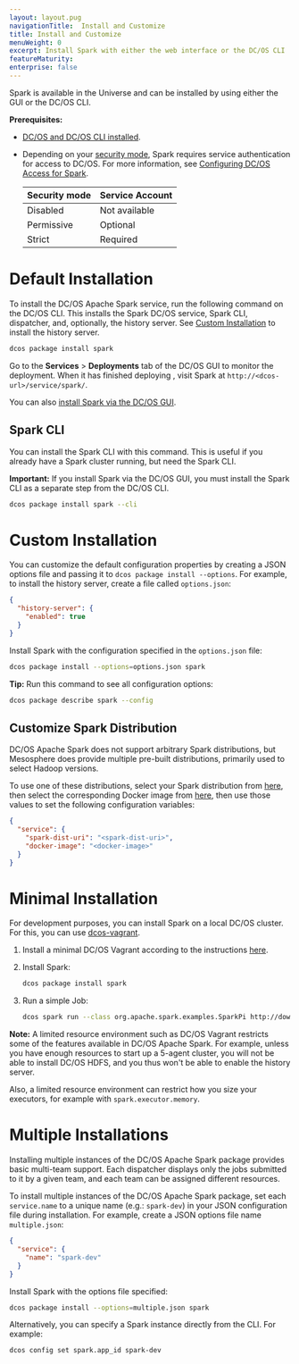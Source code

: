```yaml
---
layout: layout.pug
navigationTitle:  Install and Customize
title: Install and Customize
menuWeight: 0
excerpt: Install Spark with either the web interface or the DC/OS CLI
featureMaturity:
enterprise: false
---
```


<!-- This source repo for this topic is https://github.com/mesosphere/spark-build -->


Spark is available in the Universe and can be installed by using either the GUI or the DC/OS CLI.

**Prerequisites:**

- [DC/OS and DC/OS CLI installed](/1.9/installing/).
- Depending on your [security mode](/1.9/security/ent/#security-modes/), Spark requires service authentication for access to DC/OS. For more information, see [Configuring DC/OS Access for Spark](/services/spark/spark-auth/).

  | Security mode | Service Account |
  |---------------|-----------------------|
  | Disabled      | Not available   |
  | Permissive    | Optional   |
  | Strict        | Required |

# Default Installation
To install the DC/OS Apache Spark service, run the following command on the DC/OS CLI. This installs the Spark DC/OS service, Spark CLI, dispatcher, and, optionally, the history server. See [Custom Installation][7] to install the history server.

```bash
dcos package install spark
```

Go to the **Services** > **Deployments** tab of the DC/OS GUI to monitor the deployment. When it has finished deploying , visit Spark at `http://<dcos-url>/service/spark/`.

You can also [install Spark via the DC/OS GUI](/1.9/gui/universe).


## Spark CLI
You can install the Spark CLI with this command. This is useful if you already have a Spark cluster running, but need the Spark CLI.

**Important:** If you install Spark via the DC/OS GUI, you must install the Spark CLI as a separate step from the DC/OS CLI.

```bash
dcos package install spark --cli
```

<a name="custom"></a>

# Custom Installation

You can customize the default configuration properties by creating a JSON options file and passing it to `dcos package install --options`. For example, to install the history server, create a file called `options.json`:

```json
{
  "history-server": {
    "enabled": true
  }
}
```

Install Spark with the  configuration specified in the `options.json` file:

```bash
dcos package install --options=options.json spark
```

**Tip:** Run this command to see all configuration options:

```bash
dcos package describe spark --config
```

## Customize Spark Distribution

DC/OS Apache Spark does not support arbitrary Spark distributions, but Mesosphere does provide multiple pre-built distributions, primarily used to select Hadoop versions.  

To use one of these distributions, select your Spark distribution from [here](https://github.com/mesosphere/spark-build/blob/master/docs/spark-versions.md), then select the corresponding Docker image from [here](https://hub.docker.com/r/mesosphere/spark/tags/), then use those values to set the following configuration variables:

```json
{
  "service": {
    "spark-dist-uri": "<spark-dist-uri>",
    "docker-image": "<docker-image>"
  }
}
```

# Minimal Installation

For development purposes, you can install Spark on a local DC/OS cluster. For this, you can use [dcos-vagrant][16].

1. Install a minimal DC/OS Vagrant according to the instructions [here][16].

1. Install Spark:

   ```bash
   dcos package install spark
   ```

1. Run a simple Job:

   ```bash
   dcos spark run --class org.apache.spark.examples.SparkPi http://downloads.mesosphere.com.s3.amazonaws.com/assets/spark/spark-examples_2.10-1.5.0.jar"
   ```

**Note:** A limited resource environment such as DC/OS Vagrant restricts some of the features available in DC/OS Apache Spark.  For example, unless you have enough resources to start up a 5-agent cluster, you will not be able to install DC/OS HDFS, and you thus won't be able to enable the history server.

Also, a limited resource environment can restrict how you size your executors, for example with `spark.executor.memory`.


# Multiple Installations

Installing multiple instances of the DC/OS Apache Spark package provides basic multi-team support. Each dispatcher displays only the jobs submitted to it by a given team, and each team can be assigned different resources.

To install multiple instances of the DC/OS Apache Spark package, set each `service.name` to a unique name (e.g.: `spark-dev`) in your JSON configuration file during installation. For example, create a JSON options file name `multiple.json`:

```json
{
  "service": {
    "name": "spark-dev"
  }
}
```

Install Spark with the options file specified:

```bash
dcos package install --options=multiple.json spark
```

Alternatively, you can specify a Spark instance directly from the CLI. For example:

```bash
dcos config set spark.app_id spark-dev
```

 [7]: #custom
 [16]: https://github.com/mesosphere/dcos-vagrant
